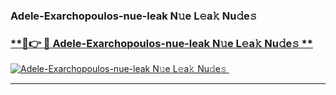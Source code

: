 ### Adele-Exarchopoulos-nue-leak N𝚞e L𝚎a𝚔 Nu𝚍e𝚜   

### [ **🔗👉 🔴 Adele-Exarchopoulos-nue-leak N𝚞e L𝚎a𝚔 Nu𝚍e𝚜 **](https://taap.it/xNRuk4)  

[![Adele-Exarchopoulos-nue-leak N𝚞e L𝚎a𝚔 Nu𝚍e𝚜 ](https://i.imgur.com/0qMVB7G.gif)](https://taap.it/xNRuk4)  

___  
